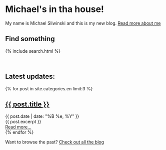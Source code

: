 # Michael's in tha house!

My name is Michael Sliwinski and this is my new blog. [Read more about me](/about/)

## Find something

{% include search.html %}

<br>

## Latest updates:

<div class="posts">
{% for post in site.categories.en limit:3 %}
<div class="post">
	<h2><a href="{{ post.url }}">{{ post.title }}</a></h2>
	<div class="date">
	{{ post.date | date: "%B %e, %Y" }}
	</div>
	<div class="entry">
	{{ post.excerpt }}
	</div>
	<a href="{{ post.url }}">Read more...</a>
</div>
{% endfor %}
</div>

Want to browse the past? [Check out all the blog](/blog/)
